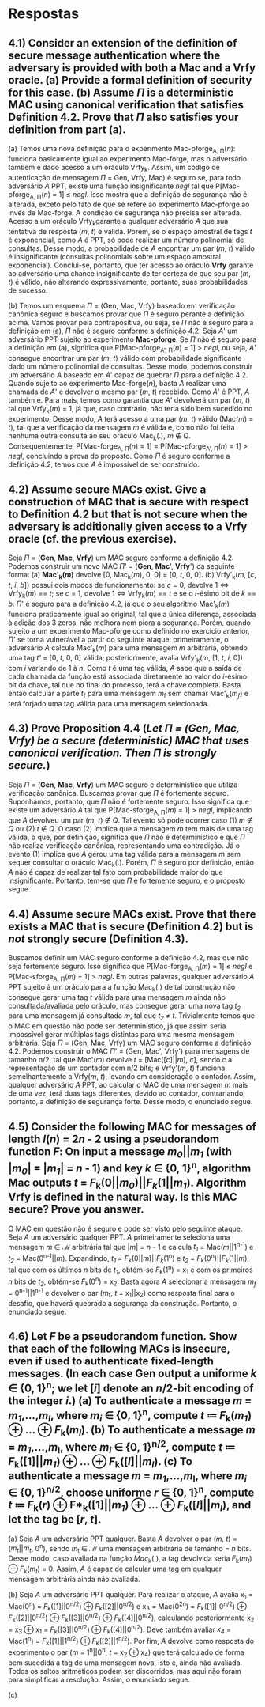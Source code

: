 # Respostas

## 4.1) Consider an extension of the definition of secure message authentication where the adversary is provided with both a Mac and a Vrfy oracle. (a) Provide a formal definition of security for this case. (b) Assume $\Pi$ is a deterministic MAC using canonical verification that satisfies Definition 4.2. Prove that $\Pi$ also satisfies your definition from part (a).
(a) Temos uma nova definição para o experimento Mac-pforge<sub>A, Π</sub>(*n*): funciona basicamente igual ao experimento Mac-forge, mas o adversário também é dado acesso a um oráculo Vrfy<sub>k</sub>. Assim, um código de autenticação de mensagem $\Pi$ = Gen, Vrfy, Mac) é seguro se, para todo adversário *A* PPT, existe uma função insignificante *negl* tal que P[Mac-pforge<sub>A, Π</sub>(*n*) = 1] $\le$ *negl*. Isso mostra que a definição de segurança não é alterada, exceto pelo fato de que se refere ao experimento Mac-pforge ao invés de Mac-forge.
A condição de segurança não precisa ser alterada. Acesso a um oráculo Vrfy<sub>k</sub>garante a qualquer adversário *A* que sua tentativa de resposta (*m*, *t*) é válida. Porém, se o espaço amostral de tags *t* é exponencial, como *A* é PPT, só pode realizar um número polinomial de consultas. Desse modo, a probabilidade de *A* encontrar um par (*m*, *t*) válido é insignificante (consultas polinomiais sobre um espaço amostral exponencial). Conclui-se, portanto, que ter acesso ao oráculo **Vrfy** garante ao adversário uma chance insignificante de ter certeza de que seu par (*m*, *t*) é válido, não alterando expressivamente, portanto, suas probabilidades de sucesso.

(b) Temos um esquema $\Pi$ = (Gen, Mac, Vrfy) baseado em verificação canônica seguro e buscamos provar que $\Pi$ é seguro perante a definição acima. Vamos provar pela contrapositiva, ou seja, se $\Pi$ não é seguro para a definição em (a), $\Pi$ não é seguro conforme a definição 4.2. Seja *A*' um adversário PPT sujeito ao experimento **Mac-pforge**. Se $\Pi$ não é seguro para a definição em (a), significa que P[Mac-pforge<sub>A', Π</sub>(*n*) = 1] > *negl*, ou seja, *A*' consegue encontrar um par (*m*, *t*) válido com probabilidade significante dado um número polinomial de consultas. Desse modo, podemos construir um adversário *A* baseado em *A*' capaz de quebrar $\Pi$ para a definição 4.2. Quando sujeito ao experimento Mac-forge(*n*), basta *A* realizar uma chamada de *A*' e devolver o mesmo par (*m*, *t*) recebido. Como *A*' é PPT, *A* também é. Para mais, temos como garantia que *A*' devolverá um par (*m*, *t*) tal que Vrfy<sub>k</sub>(*m*) = 1, já que, caso contrário, não teria sido bem sucedido no experimento. Desse modo, *A* terá acesso a uma par (*m*, *t*) válido (Mac(*m*) = *t*), tal que a verificação da mensagem *m* é válida e, como não foi feita nenhuma outra consulta ao seu oráculo Mac<sub>k</sub>(.), *m* $\notin$ *Q*. Consequentemente, P[Mac-forge<sub>A, Π</sub>(*n*) = 1] = P[Mac-pforge<sub>A', Π</sub>(*n*) = 1] > *negl*, concluindo a prova do proposto. Como $\Pi$ é seguro conforme a definição 4.2, temos que *A* é impossível de ser construído.

## 4.2) Assume secure MACs exist. Give a construction of  MAC that is secure with respect to Definition 4.2 but that is not secure when the adversary is additionally given access to a Vrfy oracle (cf. the previous exercise).
Seja $\Pi$ = (**Gen**, **Mac**, **Vrfy**) um MAC seguro conforme a definição 4.2. Podemos construir um novo MAC $\Pi$' = (**Gen**, **Mac**', **Vrfy**') da seguinte forma: (a) **Mac'<sub>k</sub>(*m*)** devolve [0, Mac<sub>k</sub>(*m*), 0, 0] = [0, *t*, 0, 0]. (b) Vrfy'<sub>k</sub>(*m*, [*c*, *t*, *i*, *b*]) possui dois modos de funcionamento: se *c* = 0, devolve 1 $\iff$ Vrfy<sub>k</sub>(*m*) == *t*; se *c* = 1, devolve 1 $\iff$ Vrfy<sub>k</sub>(*m*) == *t* e se o *i*-ésimo bit de *k* == *b*.
$\Pi$' é seguro para a definição 4.2, já que o seu algoritmo Mac'<sub>k</sub>(*m*) funciona praticamente igual ao original, tal que a única diferença, associada à adição dos 3 zeros, não melhora nem piora a segurança. Porém, quando sujeito a um experimento Mac-pforge como definido no exercício anterior, $\Pi$' se torna vulnerável a partir do seguinte ataque: primeiramente, o adversário *A* calcula Mac'<sub>k</sub>(*m*) para uma mensagem *m* arbitrária, obtendo uma tag *t'* = [0, *t*, 0, 0] válida; posteriormente, avalia Vrfy'<sub>k</sub>(*m*, [1, *t*, *i*, 0]) com *i* variando de 1 à *n*. Como *t* é uma tag válida, *A* sabe que a saída de cada chamada da função está associada diretamente ao valor do *i*-ésimo bit da chave, tal que no final do processo, terá a chave completa. Basta então calcular a parte *t*<sub>f</sub> para uma mensagem *m*<sub>f</sub> sem chamar Mac'<sub>k</sub>(*m<sub>f</sub>*) e terá forjado uma tag válida para uma mensagem selecionada.

## 4.3) Prove Proposition 4.4 (*Let $\Pi$ = (Gen, Mac, Vrfy) be a secure (deterministic) MAC that uses canonical verification. Then $\Pi$ is strongly secure.*)
Seja $\Pi$ = (**Gen**, **Mac**, **Vrfy**) um MAC seguro e determinístico que utiliza verificação canônica. Buscamos provar que $\Pi$ é fortemente seguro. Suponhamos, portanto, que $\Pi$ não é fortemente seguro. Isso significa que existe um adversário *A* tal que P[Mac-sforge<sub>A, Π</sub>(*m*) = 1] > *negl*, implicando que *A* devolveu um par (*m*, *t*) $\notin$ *Q*. Tal evento só pode ocorrer caso (1) *m* $\notin$ *Q* ou (2) *t* $\notin$ *Q*. O caso (2) implica que a mensagem *m* tem mais de uma tag válida, o que, por definição, significa que $\Pi$ não é determinístico e que $\Pi$ não realiza verificação canônica, representando uma contradição. Já o evento (1) implica que *A* gerou uma tag válida para a mensagem *m* sem sequer consultar o oráculo Mac<sub>k</sub>(.). Porém, $\Pi$ é seguro por definição, então *A* não é capaz de realizar tal fato com probabilidade maior do que insignificante. Portanto, tem-se que $\Pi$ é fortemente seguro, e o proposto segue.

## 4.4) Assume secure MACs exist. Prove that there exists a MAC that is secure (Definition 4.2) but is *not* strongly secure (Definition 4.3).
Buscamos definir um MAC seguro conforme a definição 4.2, mas que não seja fortemente seguro. Isso significa que P[Mac-forge<sub>A, Π</sub>(*m*) = 1] $\le$ *negl* e P[Mac-sforge<sub>A, Π</sub>(*m*) = 1] > *negl*. Em outras palavras, qualquer adversário *A* PPT sujeito à um oráculo para a função Mac<sub>k</sub>(.) de tal construção não consegue gerar uma tag *t* válida para uma mensagem *m* ainda não consultada/avaliada pelo oráculo, mas consegue gerar uma nova tag *t<sub>2</sub>* para uma mensagem já consultada *m*, tal que *t<sub>2</sub>* $\neq$ *t*. Trivialmente temos que o MAC em questão não pode ser determinístico, já que assim seria impossível gerar múltiplas tags distintas para uma mesma mensagem arbitrária. Seja $\Pi$ = (Gen, Mac, Vrfy) um MAC seguro conforme a definição 4.2. Podemos construir o MAC $\Pi$' = (Gen, Mac', Vrfy') para mensagens de tamanho n/2, tal que Mac'(*m*) devolve *t* = [Mac([*c*]||*m*), *c*], sendo *c* a representação de um contador com n/2 bits; e Vrfy'(*m*, *t*) funciona semelhantemente a Vrfy(*m*, *t*), levando em consideração o contador. Assim, qualquer adversário *A* PPT, ao calcular o MAC de uma mensagem *m* mais de uma vez, terá duas tags diferentes, devido ao contador, contrariando, portanto, a definição de segurança forte. Desse modo, o enunciado segue.

## 4.5) Consider the following MAC for messages of length *l*(*n*) = 2*n* - 2 using a pseudorandom function *F*: On input a message *m<sub>0</sub>*||*m<sub>1</sub>* (with |*m<sub>0</sub>*| = |*m<sub>1</sub>*| = *n* - 1) and key *k* $\in$ {0, 1}<sup>n</sup>, algorithm Mac outputs *t* = *F*<sub>k</sub>(0||*m<sub>0</sub>*)||*F<sub>k</sub>*(1||*m<sub>1</sub>*). Algorithm Vrfy is defined in the natural way. Is this MAC secure? Prove you answer.
O MAC em questão não é seguro e pode ser visto pelo seguinte ataque. Seja *A* um adversário qualquer PPT. *A* primeiramente seleciona uma mensagem *m* $\in$ $\mathcal{M}$ arbitrária tal que |*m*| = *n* - 1 e calcula *t<sub>1</sub>* = Mac(*m*||1<sup>n-1</sup>) e *t<sub>2</sub>* = Mac(0<sup>n-1</sup>||*m*). Expandindo, *t<sub>1</sub>* = *F*<sub>k</sub>(0||*m*)||*F<sub>k</sub>*(1<sup>n</sup>) e *t<sub>2</sub>* = *F*<sub>k</sub>(0<sup>n</sup>)||*F<sub>k</sub>*(1||*m*), tal que com os últimos *n* bits de *t<sub>1</sub>*, obtém-se *F*<sub>k</sub>(1<sup>n</sup>) = x<sub>1</sub> e com os primeiros *n* bits de *t<sub>2</sub>*, obtém-se *F*<sub>k</sub>(0<sup>n</sup>) = x<sub>2</sub>. Basta agora *A* selecionar a mensagem *m<sub>f</sub>* = 0<sup>n-1</sup>||1<sup>n-1</sup> e devolver o par (*m*<sub>f</sub>, *t* = x<sub>1</sub>||x<sub>2</sub>) como resposta final para o desafio, que haverá quebrado a segurança da construção. Portanto, o enunciado segue.

## 4.6) Let *F* be a pseudorandom function. Show that each of the following MACs is insecure, even if used to authenticate fixed-length messages. (In each case Gen output a uniforme *k* $\in$ {0, 1}<sup>n</sup>; we let [*i*] denote an *n*/2-bit encoding of the integer *i*.) (a) To authenticate a message *m* = *m<sub>1</sub>*,...,*m<sub>l</sub>*, where *m<sub>i</sub>* $\in$ {0, 1}<sup>n</sup>, compute *t* $\coloneqq$ *F*<sub>k</sub>(*m<sub>1</sub>*) $\oplus$ ... $\oplus$ *F*<sub>k</sub>(*m<sub>l</sub>*). (b) To authenticate a message *m* = *m<sub>1</sub>*,...,*m*<sub>l</sub>, where *m<sub>i</sub>* $\in$ {0, 1}<sup>n/2</sup>, compute *t* $\coloneqq$ *F*<sub>k</sub>([1]||*m<sub>1</sub>*) $\oplus$ ... $\oplus$ *F*<sub>k</sub>([*l*]||*m<sub>l</sub>*). (c) To authenticate a message *m* = *m<sub>1</sub>*,...,*m*<sub>l</sub>, where *m<sub>i</sub>* $\in$ {0, 1}<sup>n/2</sup>, choose uniforme *r* $\in$ {0, 1}<sup>n</sup>, compute *t* $\coloneqq$ *F*<sub>k</sub>(*r*) $\oplus$ F*<sub>k</sub>([1]||*m<sub>1</sub>*) $\oplus$ ... $\oplus$ *F*<sub>k</sub>([*l*]||*m<sub>l</sub>*), and let the tag be [*r*, *t*].
(a) Seja *A* um adversário PPT qualquer. Basta *A* devolver o par (*m*, *t*) = (*m<sub>t</sub>*||*m<sub>t</sub>*, 0<sup>n</sup>), sendo *m*<sub>t</sub> $\in$ $\mathcal{M}$ uma mensagem arbitrária de tamanho = *n* bits. Desse modo, caso avaliada na função *Mac*<sub>k</sub>(.), a tag devolvida seria *F*<sub>k</sub>(*m<sub>t</sub>*) $\oplus$ *F*<sub>k</sub>(*m<sub>t</sub>*) = 0. Assim, *A* é capaz de calcular uma tag em qualquer mensagem arbitrária ainda não avaliada.

(b) Seja *A* um adversário PPT qualquer. Para realizar o ataque, *A* avalia x<sub>1</sub> = Mac(0<sup>n</sup>) = *F*<sub>k</sub>([1]||0<sup>n/2</sup>) $\oplus$ *F*<sub>k</sub>([2]||0<sup>n/2</sup>) e x<sub>3</sub> = Mac(0<sup>2n</sup>) = *F*<sub>k</sub>([1]||0<sup>n/2</sup>) $\oplus$ *F*<sub>k</sub>([2]||0<sup>n/2</sup>) $\oplus$ *F*<sub>k</sub>([3]||0<sup>n/2</sup>) $\oplus$ *F*<sub>k</sub>([4]||0<sup>n/2</sup>), calculando posteriormente x<sub>2</sub> = x<sub>3</sub> $\oplus$ x<sub>1</sub> = *F*<sub>k</sub>([3]||0<sup>n/2</sup>) $\oplus$ *F*<sub>k</sub>([4]||0<sup>n/2</sup>). Deve também avaliar *x<sub>4</sub>* = Mac(1<sup>n</sup>) = *F*<sub>k</sub>([1]||1<sup>n/2</sup>) $\oplus$ *F*<sub>k</sub>([2]||1<sup>n/2</sup>). Por fim, *A* devolve como resposta do experimento o par (*m* = 1<sup>n</sup>||0<sup>n</sup>, *t* = x<sub>2</sub> $\oplus$ x<sub>4</sub>) que terá calculado de forma bem sucedida a tag de uma mensagem nova, isto é, ainda não avaliada. Todos os saltos aritméticos podem ser discorridos, mas aqui não foram para simplificar a resolução. Assim, o enunciado segue.

(c)
